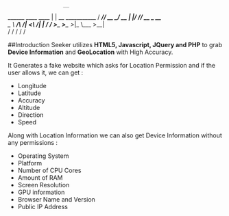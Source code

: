                       __                 
  ______ ____   ____ |  | __ ___________
 /  ___// __ \_/ __ \|  |/ // __ \_  __ \
 \___ \\  ___/\  ___/|    <\  ___/|  | \/
/____  >\___  >\___  >__|_ \\___  >__|   
     \/     \/     \/     \/    \/       

##Introduction
Seeker utilizes **HTML5, Javascript, JQuery and PHP** to grab **Device Information** and **GeoLocation** with High Accuracy.

It Generates a fake website which asks for Location Permission and if the user allows it, we can get :

* Longitude
* Latitude
* Accuracy
* Altitude
* Direction
* Speed

Along with Location Information we can also get Device Information without any permissions :

* Operating System
* Platform
* Number of CPU Cores
* Amount of RAM
* Screen Resolution
* GPU information
* Browser Name and Version
* Public IP Address
